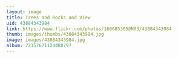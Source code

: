 ```yaml
---
layout: image
title: Trees and Rocks and View
uid: 43884343984
link: https://www.flickr.com/photos/160685305@N03/43884343984
thumb: images/thumbs/43884343984.jpg
image: images/43884343984.jpg
album: 72157671124488797
---
```


